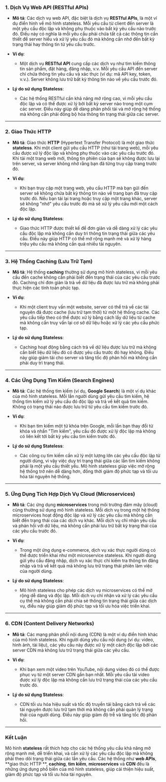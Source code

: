 ### 1. **Dịch Vụ Web API (RESTful APIs)**

- **Mô tả**: Các dịch vụ web API, đặc biệt là dịch vụ **RESTful APIs**, là một ví dụ điển hình về mô hình stateless. Mỗi
  yêu cầu từ client đến server là một yêu cầu độc lập và không phụ thuộc vào bất kỳ yêu cầu nào trước đó. Điều này có
  nghĩa là mỗi yêu cầu phải chứa tất cả các thông tin cần thiết để server hiểu và xử lý yêu cầu đó mà không cần nhớ đến
  bất kỳ trạng thái hay thông tin từ yêu cầu trước.

- **Ví dụ**:
    - Một dịch vụ **RESTful API** cung cấp các dịch vụ như tìm kiếm thông tin sản phẩm, đặt hàng, đăng nhập, v.v. Mỗi
      yêu cầu API đến server chỉ chứa thông tin yêu cầu và xác thực (ví dụ: mã API key, token, v.v.). Server không lưu
      trữ bất kỳ thông tin nào về yêu cầu trước đó.

- **Lý do sử dụng Stateless**:
    - Các hệ thống RESTful cần khả năng mở rộng cao, vì mỗi yêu cầu độc lập và có thể được xử lý bởi bất kỳ server nào
      trong một cụm các server. Điều này giúp dễ dàng phân phối tải và mở rộng hệ thống mà không cần phải đồng bộ hóa
      thông tin trạng thái giữa các server.

---

### 2. **Giao Thức HTTP**

- **Mô tả**: Giao thức **HTTP** (Hypertext Transfer Protocol) là một giao thức **stateless**. Khi một client gửi yêu cầu
  HTTP (như tải trang web), mỗi yêu cầu được xử lý độc lập và không phụ thuộc vào các yêu cầu trước đó. Khi tải một
  trang web mới, thông tin phiên của bạn sẽ không được lưu lại trên server, và server không nhớ rằng bạn đã từng truy
  cập trang trước đó.

- **Ví dụ**:
    - Khi bạn truy cập một trang web, yêu cầu HTTP mà bạn gửi đến server sẽ không chứa bất kỳ thông tin nào về trang bạn
      đã truy cập trước đó. Nếu bạn tải lại trang hoặc truy cập một trang khác, server sẽ không "nhớ" yêu cầu trước đó
      mà sẽ xử lý yêu cầu mới một cách độc lập.

- **Lý do sử dụng Stateless**:
    - Giao thức HTTP được thiết kế để đơn giản và dễ dàng xử lý các yêu cầu độc lập mà không cần duy trì thông tin trạng
      thái giữa các yêu cầu. Điều này giúp HTTP có thể mở rộng mạnh mẽ và xử lý hàng triệu yêu cầu mà không cần quá
      nhiều tài nguyên.

---

### 3. **Hệ Thống Caching (Lưu Trữ Tạm)**

- **Mô tả**: Hệ thống **caching** thường sử dụng mô hình stateless, vì mỗi yêu cầu đến cache không cần phải biết đến
  trạng thái của các yêu cầu trước đó. Caching chỉ đơn giản là trả về dữ liệu đã được lưu trữ mà không phải thực hiện
  các tính toán phức tạp.

- **Ví dụ**:
    - Khi một client truy vấn một website, server có thể trả về các tài nguyên đã được cache (lưu trữ tạm thời) từ một
      hệ thống cache. Các yêu cầu tiếp theo có thể được xử lý bằng cách lấy dữ liệu từ cache mà không cần truy vấn lại
      cơ sở dữ liệu hoặc xử lý các yêu cầu phức tạp.

- **Lý do sử dụng Stateless**:
    - Caching hoạt động bằng cách trả về dữ liệu được lưu trữ mà không cần biết liệu dữ liệu đó có được yêu cầu trước đó
      hay không. Điều này giúp giảm tải cho server và tăng tốc độ phản hồi mà không cần phải duy trì trạng thái.

---

### 4. **Các Ứng Dụng Tìm Kiếm (Search Engines)**

- **Mô tả**: Các hệ thống tìm kiếm (ví dụ, **Google Search**) là một ví dụ khác của mô hình stateless. Mỗi lần người
  dùng gửi yêu cầu tìm kiếm, hệ thống tìm kiếm xử lý yêu cầu đó độc lập và trả về kết quả tìm kiếm. Không có trạng thái
  nào được lưu trữ từ yêu cầu tìm kiếm trước đó.

- **Ví dụ**:
    - Khi bạn tìm kiếm một từ khóa trên Google, mỗi lần bạn thay đổi từ khóa và nhấn "Tìm kiếm", yêu cầu đó được xử lý
      độc lập mà không có liên kết tới bất kỳ yêu cầu tìm kiếm trước đó.

- **Lý do sử dụng Stateless**:
    - Các công cụ tìm kiếm cần xử lý một lượng lớn các yêu cầu độc lập từ người dùng, vì vậy việc duy trì trạng thái
      giữa các lần tìm kiếm không phải là một yêu cầu thiết yếu. Mô hình stateless giúp việc mở rộng hệ thống trở nên dễ
      dàng hơn, đồng thời giảm độ phức tạp và tối ưu hóa tài nguyên hệ thống.

---

### 5. **Ứng Dụng Tích Hợp Dịch Vụ Cloud (Microservices)**

- **Mô tả**: Các ứng dụng **microservices** trong môi trường đám mây (cloud) cũng thường sử dụng mô hình stateless. Mỗi
  dịch vụ trong một hệ thống microservices hoạt động độc lập và xử lý các yêu cầu mà không cần biết đến trạng thái của
  các dịch vụ khác. Mỗi dịch vụ chỉ nhận yêu cầu và phản hồi với dữ liệu, mà không cần phải lưu trữ bất kỳ trạng thái
  của các yêu cầu trước đó.

- **Ví dụ**:
    - Trong một ứng dụng e-commerce, dịch vụ xác thực người dùng có thể được triển khai như một microservice stateless.
      Khi người dùng gửi yêu cầu đăng nhập, dịch vụ xác thực chỉ kiểm tra thông tin đăng nhập và trả về kết quả mà không
      lưu trữ trạng thái phiên làm việc của người dùng.

- **Lý do sử dụng Stateless**:
    - Mô hình stateless cho phép các dịch vụ microservices có thể mở rộng dễ dàng và độc lập. Mỗi dịch vụ chỉ nhận và xử
      lý các yêu cầu cụ thể mà không cần phải chia sẻ thông tin trạng thái giữa các dịch vụ, điều này giúp giảm độ phức
      tạp và tối ưu hóa việc triển khai.

---

### 6. **CDN (Content Delivery Networks)**

- **Mô tả**: Các mạng phân phối nội dung (CDN) là một ví dụ điển hình khác của mô hình stateless. Khi người dùng yêu cầu
  nội dung (ví dụ: video, hình ảnh, tài liệu), các yêu cầu này được xử lý một cách độc lập bởi các server CDN mà không
  lưu trữ trạng thái giữa các yêu cầu.

- **Ví dụ**:
    - Khi bạn xem một video trên YouTube, nội dung video đó có thể được phục vụ từ một server CDN gần bạn nhất. Mỗi yêu
      cầu tải video được xử lý độc lập mà không cần lưu trữ trạng thái của các yêu cầu trước đó.

- **Lý do sử dụng Stateless**:
    - CDN tối ưu hóa hiệu suất và tốc độ truyền tải bằng cách trả về các tài nguyên được lưu trữ tạm thời mà không cần
      phải quản lý trạng thái của người dùng. Điều này giúp giảm độ trễ và tăng tốc độ phản hồi.

---

### Kết Luận

Mô hình **stateless** rất thích hợp cho các hệ thống yêu cầu khả năng mở rộng mạnh mẽ, dễ triển khai, và cần xử lý các
yêu cầu độc lập mà không phải theo dõi trạng thái giữa các lần yêu cầu. Các hệ thống như **web APIs**, **giao thức HTTP
**, **caching**, **tìm kiếm**, **microservices** và **CDN** đều là những ứng dụng phổ biến của mô hình stateless, giúp
cải thiện hiệu suất, giảm độ phức tạp và tối ưu hóa tài nguyên.
